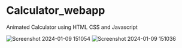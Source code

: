 # Calculator_webapp
Animated Calculator using HTML CSS and Javascript

![Screenshot 2024-01-09 151054](https://github.com/subhajitbaidya/Calculator_webapp/assets/88581154/56a20c4d-7cb0-48b2-aeef-e158726be1aa)
![Screenshot 2024-01-09 151036](https://github.com/subhajitbaidya/Calculator_webapp/assets/88581154/060de4d6-bb0a-4c83-a1b7-86ba79f3d971)
